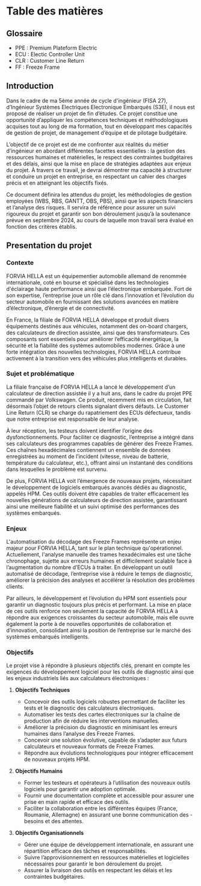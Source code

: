 # **Table des matières**

## **Glossaire**

- PPE : Premium Plateform Electric
- ECU : Electic Controller Unit
- CLR : Customer Line Return
- FF : Freeze Frame

## **Introduction**

Dans le cadre de ma 5ème année de cycle d'ingénieur (FISA 27), d’Ingénieur Systèmes Electriques Electronique Embarqués (S3E), il nous est proposé de réaliser un projet de fin d’études. Ce projet constitue une opportunité d’appliquer les compétences techniques et méthodologiques acquises tout au long de ma formation, tout en développant mes capacités de gestion de projet, de management d’équipe et de pilotage budgétaire.

L’objectif de ce projet est de me confronter aux réalités du métier d’ingénieur en abordant différentes facettes essentielles : la gestion des ressources humaines et matérielles, le respect des contraintes budgétaires et des délais, ainsi que la mise en place de stratégies adaptées aux enjeux du projet. À travers ce travail, je devrai démontrer ma capacité à structurer et conduire un projet en entreprise, en respectant un cahier des charges précis et en atteignant les objectifs fixés.

Ce document définira les attendus du projet, les méthodologies de gestion employées (WBS, RBS, GANTT, OBS, PBS), ainsi que les aspects financiers et l’analyse des risques. Il servira de référence pour assurer un suivi rigoureux du projet et garantir son bon déroulement jusqu’à la soutenance prévue en septembre 2024, au cours de laquelle mon travail sera évalué en fonction des critères établis.

## **Presentation du projet**

### **Contexte**

FORVIA HELLA est un équipementier automobile allemand de renommée internationale, coté en bourse et spécialisé dans les technologies d'éclairage haute performance ainsi que l’électronique embarquée. Fort de son expertise, l’entreprise joue un rôle clé dans l’innovation et l’évolution du secteur automobile en fournissant des solutions avancées en matière d’électronique, d’énergie et de connectivité.

En France, la filiale de FORVIA HELLA développe et produit divers équipements destinés aux véhicules, notamment des on-board chargers, des calculateurs de direction assistée, ainsi que des transformateurs. Ces composants sont essentiels pour améliorer l’efficacité énergétique, la sécurité et la fiabilité des systèmes automobiles modernes. Grâce à une forte intégration des nouvelles technologies, FORVIA HELLA contribue activement à la transition vers des véhicules plus intelligents et durables.

### **Sujet et problématique**

La filiale française de FORVIA HELLA a lancé le développement d’un calculateur de direction assistée il y a huit ans, dans le cadre du projet PPE commandé par Volkswagen. Ce produit, récemment mis en circulation, fait désormais l’objet de retours clients signalant divers défauts. Le Customer Line Return (CLR) se charge du rapatriement des ECUs défectueux, tandis que notre entreprise est responsable de leur analyse.

À leur réception, les testeurs doivent identifier l’origine des dysfonctionnements. Pour faciliter ce diagnostic, l’entreprise a intégré dans ses calculateurs des programmes capables de générer des Freeze Frames. Ces chaînes hexadécimales contiennent un ensemble de données enregistrées au moment de l’incident (vitesse, niveau de batterie, température du calculateur, etc.), offrant ainsi un instantané des conditions dans lesquelles le problème est survenu.

De plus, FORVIA HELLA voit l’émergence de nouveaux projets, nécessitant le développement de logiciels embarqués avancés dédiés au diagnostic, appelés HPM. Ces outils doivent être capables de traiter efficacement les nouvelles générations de calculateurs de direction assistée, garantissant ainsi une meilleure fiabilité et un suivi optimisé des performances des systèmes embarqués.

### **Enjeux**

L'automatisation du décodage des Freeze Frames représente un enjeu majeur pour FORVIA HELLA, tant sur le plan technique qu'opérationnel. Actuellement, l'analyse manuelle des trames hexadécimales est une tâche chronophage, sujette aux erreurs humaines et difficilement scalable face à l’augmentation du nombre d’ECUs à traiter. En développant un outil automatisé de décodage, l’entreprise vise à réduire le temps de diagnostic, améliorer la précision des analyses et accélérer la résolution des problèmes clients.

Par ailleurs, le développement et l’évolution du HPM sont essentiels pour garantir un diagnostic toujours plus précis et performant. La mise en place de ces outils renforce non seulement la capacité de FORVIA HELLA à répondre aux exigences croissantes du secteur automobile, mais elle ouvre également la porte à de nouvelles opportunités de collaboration et d’innovation, consolidant ainsi la position de l’entreprise sur le marché des systèmes embarqués intelligents.

### **Objectifs**

Le projet vise à répondre à plusieurs objectifs clés, prenant en compte les exigences du développement logiciel pour les outils de diagnostic ainsi que les enjeux industriels liés aux calculateurs électroniques :

1. **Objectifs Techniques**

    - Concevoir des outils logiciels robustes permettant de faciliter les tests et le diagnostic des calculateurs électroniques.
    - Automatiser les tests des cartes électroniques sur la chaîne de production afin de réduire les interventions manuelles.
    - Améliorer la précision du diagnostic en minimisant les erreurs humaines dans l’analyse des Freeze Frames.
    - Concevoir une solution évolutive, capable de s’adapter aux futurs calculateurs et nouveaux formats de Freeze Frames.
    - Répondre aux évolutions technologiques pour intégrer efficacement de nouveaux projets HPM.

2. **Objectifs Humains**

    - Former les testeurs et opérateurs à l’utilisation des nouveaux outils logiciels pour garantir une adoption optimale.
    - Fournir une documentation complète et accessible pour assurer une prise en main rapide et efficace des outils.
    - Faciliter la collaboration entre les différentes équipes (France, Roumanie, Allemagne) en assurant une bonne communication des - besoins et des attentes.

3. **Objectifs Organisationnels**

    - Gérer une équipe de développement internationale, en assurant une répartition efficace des tâches et responsabilités.
    - Suivre l’approvisionnement en ressources matérielles et logicielles nécessaires pour garantir le bon déroulement du projet.
    - Assurer la livraison des outils en respectant les délais et les contraintes budgétaires.
